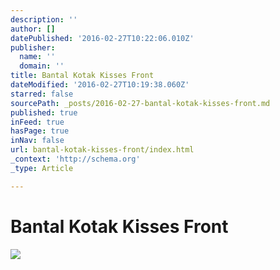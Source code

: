```yaml
---
description: ''
author: []
datePublished: '2016-02-27T10:22:06.010Z'
publisher:
  name: ''
  domain: ''
title: Bantal Kotak Kisses Front
dateModified: '2016-02-27T10:19:38.060Z'
starred: false
sourcePath: _posts/2016-02-27-bantal-kotak-kisses-front.md
published: true
inFeed: true
hasPage: true
inNav: false
url: bantal-kotak-kisses-front/index.html
_context: 'http://schema.org'
_type: Article

---
```

# Bantal Kotak Kisses Front
![](https://the-grid-user-content.s3-us-west-2.amazonaws.com/d39d292f-dfd6-40c6-bb80-7aa73b220c4c.png)
